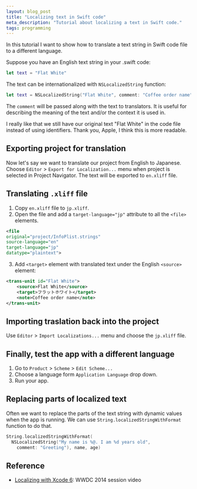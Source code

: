 ```yaml
---
layout: blog_post
title: "Localizing text in Swift code"
meta_description: "Tutorial about localizing a text in Swift code."
tags: programming
---
```


In this tutorial I want to show how to translate a text string in Swift code file to a different language.

Suppose you have an English text string in your .swift code:

```swift
let text = "Flat White"
```

The text can be internationalized with `NSLocalizedString` function:

```swift
let text = NSLocalizedString("Flat White", comment: "Coffee order name")
```

The `comment` will be passed along with the text to translators. It is useful for describing the meaning of the text and/or the context it is used in.

I really like that we still have our original text "Flat White" in the code file instead of using identifiers. Thank you, Apple, I think this is more readable.

## Exporting project for translation

Now let's say we want to translate our project from English to Japanese. Choose `Editor` > `Export for Localization...` menu when project is selected in Project Navigator. The text will be exported to `en.xliff` file.

## Translating `.xliff` file

1. Copy `en.xliff` file to `jp.xliff`.
1. Open the file and add a `target-language="jp"` attribute to all the `<file>` elements.

  ```xml
  <file
  original="project/InfoPlist.strings"
  source-language="en"
  target-language="jp"
  datatype="plaintext">
  ```

3. Add `<target>` element with translated text under the English `<source>` element:

  ```xml
  <trans-unit id="Flat White">
      <source>Flat White</source>
      <target>フラットホワイト</target>
      <note>Coffee order name</note>
  </trans-unit>
  ```

## Importing traslation back into the project

Use `Editor` > `Import Localizations...` menu and choose the `jp.xliff` file.

## Finally, test the app with a different language

1. Go to `Product` > `Scheme` > `Edit Scheme...`
1. Choose a language form `Application Language` drop down.
1. Run your app.

## Replacing parts of localized text

Often we want to replace the parts of the text string with dynamic values when the app is running. We can use `String.localizedStringWithFormat` function to do that.

```swift
String.localizedStringWithFormat(
  NSLocalizedString("My name is %@. I am %d years old",
    comment: "Greeting"), name, age)

```

## Reference

* [Localizing with Xcode 6](https://developer.apple.com/videos/wwdc/2014/?id=412): WWDC 2014 session video

